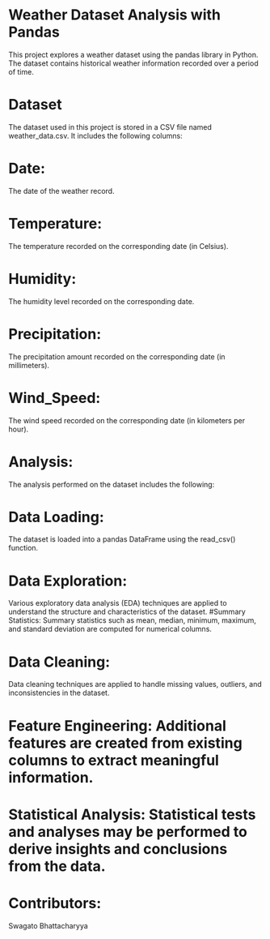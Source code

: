 # Weather Dataset Analysis with Pandas
This project explores a weather dataset using the pandas library in Python. The dataset contains historical weather information recorded over a period of time.

# Dataset
The dataset used in this project is stored in a CSV file named weather_data.csv. It includes the following columns:

# Date:
The date of the weather record.
# Temperature: 
The temperature recorded on the corresponding date (in Celsius).
# Humidity: 
The humidity level recorded on the corresponding date.
# Precipitation: 
The precipitation amount recorded on the corresponding date (in millimeters).
# Wind_Speed: 
The wind speed recorded on the corresponding date (in kilometers per hour).
# Analysis:
The analysis performed on the dataset includes the following:

# Data Loading:
The dataset is loaded into a pandas DataFrame using the read_csv() function.
# Data Exploration: 
Various exploratory data analysis (EDA) techniques are applied to understand the structure and characteristics of the dataset.
#Summary Statistics: 
Summary statistics such as mean, median, minimum, maximum, and standard deviation are computed for numerical columns.
# Data Cleaning:
Data cleaning techniques are applied to handle missing values, outliers, and inconsistencies in the dataset.
# Feature Engineering: Additional features are created from existing columns to extract meaningful information.
# Statistical Analysis: Statistical tests and analyses may be performed to derive insights and conclusions from the data.

# Contributors: 
Swagato Bhattacharyya
